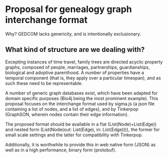 # Proposal for genealogy graph interchange format

Why? GEDCOM lacks genericity, and is intentionally exclusionary.

## What kind of structure are we dealing with?
Excepting instances of time travel, family trees are directed acyclic property graphs, composed of people, marriages, partnerships, guardianships, biological and adoptive parenthood. A number of properties have a temporal component (that is, they apply over a particular timespan), and as such these need to be representable.

A number of generic graph databases exist, which have been adapted for domain specific purposes (Bio4j being the most prominent example). This proposal focuses on the interchange format used by sigma.js (a json file containing a list of nodes, and a list of edges), and by Tinkerpop (GraphSON, wherein nodes contain their edge information).

The proposed format should be available in a flat (List(Node)+List(Edge)) and nested form (List(Node(out: List(Edge), in: List(Edge)))), the former for small scale settings and the latter for compatibility with Tinkerpop.

 Additionally, it is worthwhile to provide this in web native form (JSON) as well as in a high performance, binary form (protobuf).